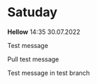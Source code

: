 # Satuday
**Hellow**
14:35 30.07.2022

Test message

Pull test message

Test message in test branch
